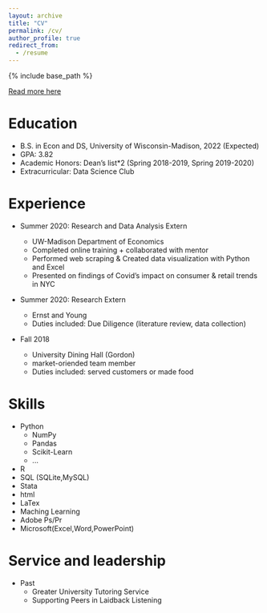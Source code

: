 ```yaml
---
layout: archive
title: "CV"
permalink: /cv/
author_profile: true
redirect_from:
  - /resume
---
```


{% include base_path %}

[Read more here](https://yumian-cui.github.io/files/)

Education
======
* B.S. in Econ and DS, University of Wisconsin-Madison, 2022 (Expected)
* GPA: 3.82
* Academic Honors: Dean’s list*2 (Spring 2018-2019, Spring 2019-2020)
* Extracurricular: Data Science Club

Experience
======
* Summer 2020: Research and Data Analysis Extern
  * UW-Madison Department of Economics
  * Completed online training + collaborated with mentor 
  * Performed web scraping & Created data visualization with Python and Excel
  * Presented on findings of Covid’s impact on consumer & retail trends in NYC

* Summer 2020: Research Extern
  * Ernst and Young 
  * Duties included: Due Diligence (literature review, data collection)
  
* Fall 2018
  * University Dining Hall (Gordon)
  * market-oriended team member
  * Duties included: served customers or made food
  
Skills
======
* Python
  * NumPy
  * Pandas
  * Scikit-Learn
  * ...
* R
* SQL (SQLite,MySQL)
* Stata
* html
* LaTex
* Maching Learning
* Adobe Ps/Pr
* Microsoft(Excel,Word,PowerPoint)
  
Service and leadership
======
* Past
  * Greater University Tutoring Service
  * Supporting Peers in Laidback Listening
